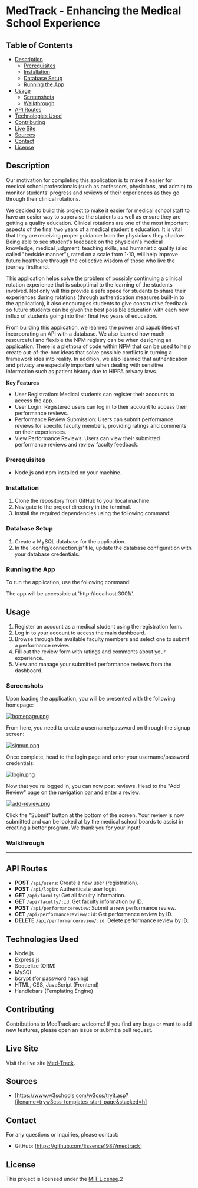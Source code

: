 # MedTrack - Enhancing the Medical School Experience

## Table of Contents
- [Description](#description)
  - [Prerequisites](#prerequisites)
  - [Installation](#installation)
  - [Database Setup](#database-setup)
  - [Running the App](#running-the-app)
- [Usage](#usage)
  - [Screenshots](#screenshots)
  - [Walkthrough](#walkthrough)
- [API Routes](#api-routes)
- [Technologies Used](#technologies-used)
- [Contributing](#contributing)
- [Live Site](#live-site)
- [Sources](#sources)
- [Contact](#contact)
- [License](#license)

## Description

Our motivation for completing this application is to make it easier for medical school professionals (such as professors, physicians, and admin) to monitor students’ progress and reviews of their experiences as they go through their clinical rotations.

We decided to build this project to make it easier for medical school staff to have an easier way to supervise the students as well as ensure they are getting a quality education. Clinical rotations are one of the most important aspects of the final two years of a medical student's education. It is vital that they are receiving proper guidance from the physicians they shadow. Being able to see student's feedback on the physician's medical knowledge, medical judgment, teaching skills, and humanistic quality (also called "bedside manner"), rated on a scale from 1-10, will help improve future healthcare through the collective wisdom of those who live the journey firsthand.

This application helps solve the problem of possibly continuing a clinical rotation experience that is suboptimal to the learning of the students involved. Not only will this provide a safe space for students to share their experiences during rotations (through authentication measures built-in to the application), it also encourages students to give constructive feedback so future students can be given the best possible education with each new influx of students going into their final two years of education.

From building this application, we learned the power and capabilities of incorporating an API with a database. We also learned how much resourceful and flexible the NPM registry can be when designing an application. There is a plethora of code within NPM that can be used to help create out-of-the-box ideas that solve possible conflicts in turning a framework idea into reality. In addition, we also learned that authentication and privacy are especially important when dealing with sensitive information such as patient history due to HIPPA privacy laws.

**Key Features**

- User Registration: Medical students can register their accounts to access the app.
- User Login: Registered users can log in to their account to access their performance reviews.
- Performance Review Submission: Users can submit performance reviews for specific faculty members, providing ratings and comments on their experiences.
- View Performance Reviews: Users can view their submitted performance reviews and review faculty feedback.

### Prerequisites
- Node.js and npm installed on your machine.

### Installation
1. Clone the repository from GitHub to your local machine.
2. Navigate to the project directory in the terminal.
3. Install the required dependencies using the following command:

### Database Setup
1. Create a MySQL database for the application.
2. In the '.config/connection.js' file, update the database configuration with your database credentials.

### Running the App
To run the application, use the following command:

The app will be accessible at 'http://localhost:3001/'.

## Usage
1. Register an account as a medical student using the registration form.
2. Log in to your account to access the main dashboard.
3. Browse through the available faculty members and select one to submit a performance review.
4. Fill out the review form with ratings and comments about your experience.
5. View and manage your submitted performance reviews from the dashboard.

### Screenshots

Upon loading the application, you will be presented with the following homepage:

[![homepage.png](https://i.postimg.cc/Sxgybv44/homepage.png)](https://postimg.cc/cv8qQT6k)

From here, you need to create a username/password on through the signup screen:

[![signup.png](https://i.postimg.cc/vmpwQRSJ/signup.png)](https://postimg.cc/KKrHNWbf)

Once complete, head to the login page and enter your username/password credentials:

[![login.png](https://i.postimg.cc/rpvGggKG/login.png)](https://postimg.cc/R3LnZ71q)

Now that you're logged in, you can now post reviews. Head to the "Add Review" page on the navigation bar and enter a review:

[![add-review.png](https://i.postimg.cc/659rH85P/add-review.png)](https://postimg.cc/grTLjkhy)

Click the "Submit" button at the bottom of the screen. Your review is now submitted and can be looked at by the medical school boards to assist in creating a better program. We thank you for your input!

### Walkthrough
***

## API Routes
- **POST** `/api/users`: Create a new user (registration).
- **POST** `/api/login`: Authenticate user login.
- **GET** `/api/faculty`: Get all faculty information.
- **GET** `/api/faculty/:id`: Get faculty information by ID.
- **POST** `/api/performancereview`: Submit a new performance review.
- **GET** `/api/performancereview/:id`: Get performance review by ID.
- **DELETE** `/api/performancereview/:id`: Delete performance review by ID.

## Technologies Used
- Node.js
- Express.js
- Sequelize (ORM)
- MySQL
- bcrypt (for password hashing)
- HTML, CSS, JavaScript (Frontend)
- Handlebars (Templating Engine)

## Contributing
Contributions to MedTrack are welcome! If you find any bugs or want to add new features, please open an issue or submit a pull request.

## Live Site
Visit the live site [Med-Track](https://limitless-sea-25303-7c8a3f9496d2.herokuapp.com/).

## Sources
- [https://www.w3schools.com/w3css/tryit.asp?filename=tryw3css_templates_start_page&stacked=h]

## Contact
For any questions or inquiries, please contact:

- GitHub: [https://github.com/Essence1987/medtrack]

## License
This project is licensed under the [MIT License](LICENSE).2